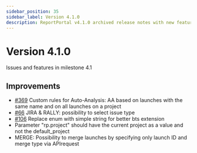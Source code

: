 ```yaml
---
sidebar_position: 35
sidebar_label: Version 4.1.0
description: ReportPortal v4.1.0 archived release notes with new features.
---
```


# Version 4.1.0

Issues and features in milestone 4.1

## Improvements

* [#369](https://github.com/reportportal/reportportal/issues/369) Custom rules for Auto-Analysis: AA based on launches with the same name and on all launches on a project
* [#66](https://github.com/reportportal/reportportal/issues/66) JIRA & RALLY: possibility to select issue type
* [#106](https://github.com/reportportal/reportportal/pull/106) Replace enum with simple string for better bts extension
* Parameter "rp.project" should have the current project as a value and not the default_project
* MERGE: Possibility to merge launches by specifying only launch ID and merge type via APIrequest
